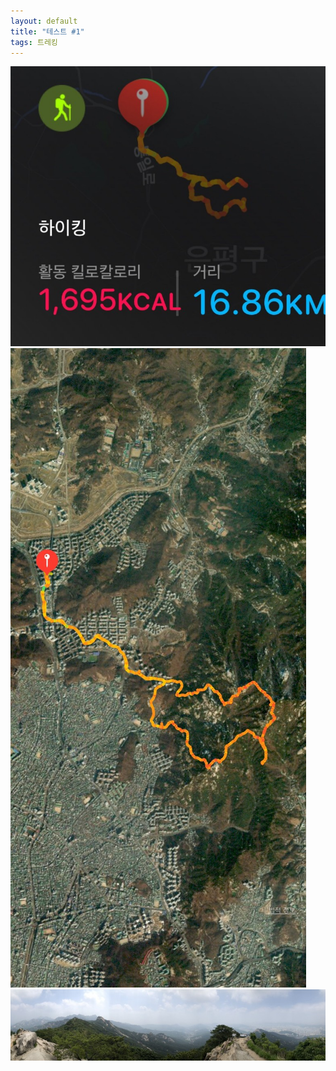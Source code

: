 ```yaml
---
layout: default
title: "테스트 #1"
tags: 트레킹
---
```


![산행정보](/images/2021-06-06-북한산국립공원-향로봉-산행/IMG_5681.jpeg)<br>
![산행루트](/images/2021-06-06-북한산국립공원-향로봉-산행/IMG_5682.jpeg)<br>
![향로봉 정상에서의 파노라마](/images/2021-06-06-북한산국립공원-향로봉-산행/IMG_5680.jpg)
